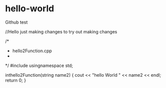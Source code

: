 # hello-world
Github test

//Hello just making changes to try out making changes


/* 
* hello2Function.cpp 
* 
*/
#include <iostream>
  usingnamespace std;
  
  inthello2Function(string name2)
  {
    cout << "hello World " << name2 << endl;
    return 0;
  }
